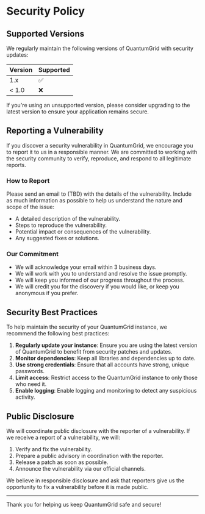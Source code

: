 
# Security Policy

## Supported Versions

We regularly maintain the following versions of QuantumGrid with security updates:

| Version | Supported          |
| ------- | ------------------ |
| 1.x     | :white_check_mark: |
| < 1.0   | :x:                |

If you're using an unsupported version, please consider upgrading to the latest version to ensure your application remains secure.

## Reporting a Vulnerability

If you discover a security vulnerability in QuantumGrid, we encourage you to report it to us in a responsible manner. We are committed to working with the security community to verify, reproduce, and respond to all legitimate reports.

### How to Report

Please send an email to (TBD) with the details of the vulnerability. Include as much information as possible to help us understand the nature and scope of the issue:

- A detailed description of the vulnerability.
- Steps to reproduce the vulnerability.
- Potential impact or consequences of the vulnerability.
- Any suggested fixes or solutions.

### Our Commitment

- We will acknowledge your email within 3 business days.
- We will work with you to understand and resolve the issue promptly.
- We will keep you informed of our progress throughout the process.
- We will credit you for the discovery if you would like, or keep you anonymous if you prefer.

## Security Best Practices

To help maintain the security of your QuantumGrid instance, we recommend the following best practices:

1. **Regularly update your instance**: Ensure you are using the latest version of QuantumGrid to benefit from security patches and updates.
2. **Monitor dependencies**: Keep all libraries and dependencies up to date.
3. **Use strong credentials**: Ensure that all accounts have strong, unique passwords.
4. **Limit access**: Restrict access to the QuantumGrid instance to only those who need it.
5. **Enable logging**: Enable logging and monitoring to detect any suspicious activity.

## Public Disclosure

We will coordinate public disclosure with the reporter of a vulnerability. If we receive a report of a vulnerability, we will:

1. Verify and fix the vulnerability.
2. Prepare a public advisory in coordination with the reporter.
3. Release a patch as soon as possible.
4. Announce the vulnerability via our official channels.

We believe in responsible disclosure and ask that reporters give us the opportunity to fix a vulnerability before it is made public.

---

Thank you for helping us keep QuantumGrid safe and secure!
